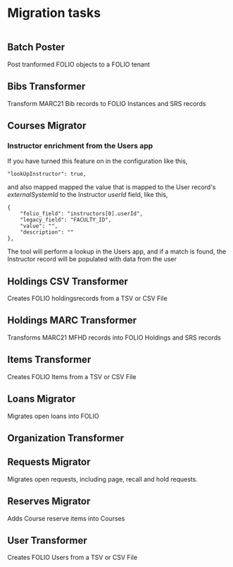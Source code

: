 # Migration tasks
```{contents} 
```
## Batch Poster   
Post tranformed FOLIO objects to a FOLIO tenant   
## Bibs Transformer   
Transform MARC21 Bib records to FOLIO Instances and SRS records   
## Courses Migrator   
### Instructor enrichment from the Users app
If you have turned this feature on in the configuration like this, 
```
"lookUpInstructor": true,
```
and also mapped mapped the value that is mapped to the User record's *externalSystemId* to the Instructor *userId* field, like this,
```
{
    "folio_field": "instructors[0].userId",
    "legacy_field": "FACULTY_ID",
    "value": "",
    "description": ""
},
```
The tool will perform a lookup in the Users app, and if a match is found, the Instructor record will be populated with data from the user
## Holdings CSV Transformer
Creates FOLIO holdingsrecords from a TSV or CSV File   
## Holdings MARC Transformer   
Transforms MARC21 MFHD records into FOLIO Holdings and SRS records   
## Items Transformer   
Creates FOLIO Items from a TSV or CSV File   

## Loans Migrator
Migrates open loans into FOLIO

## Organization Transformer

## Requests Migrator
Migrates open requests, including page, recall and hold requests.

## Reserves Migrator
Adds Course reserve items into Courses
## User Transformer   
Creates FOLIO Users from a TSV or CSV File
